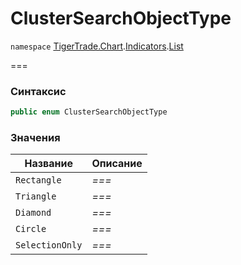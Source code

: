 # ClusterSearchObjectType

`namespace` [TigerTrade.Chart](../../../../).[Indicators](../).[List](./)

\===

### Синтаксис

```csharp
public enum ClusterSearchObjectType
```

### Значения

| Название        | Описание |
| --------------- | -------- |
| `Rectangle`     | _===_    |
| `Triangle`      | _===_    |
| `Diamond`       | _===_    |
| `Circle`        | _===_    |
| `SelectionOnly` | _===_    |
